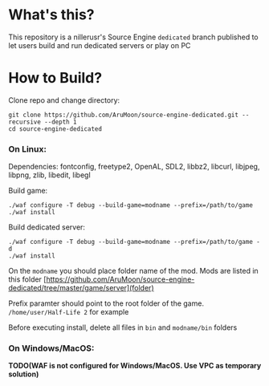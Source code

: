 # What's this?
This repository is a nillerusr's Source Engine `dedicated` branch published to let users build and run dedicated servers or play on PC

# How to Build?
Clone repo and change directory:
```
git clone https://github.com/AruMoon/source-engine-dedicated.git --recursive --depth 1
cd source-engine-dedicated
```
### On Linux:

Dependencies:
fontconfig, freetype2, OpenAL, SDL2, libbz2, libcurl, libjpeg, libpng, zlib, libedit, libegl

Build game:
```
./waf configure -T debug --build-game=modname --prefix=/path/to/game
./waf install
```
Build dedicated server:
```
./waf configure -T debug --build-game=modname --prefix=/path/to/game -d
./waf install
```

On the `modname` you should place folder name of the mod. Mods are listed in this folder [https://github.com/AruMoon/source-engine-dedicated/tree/master/game/server](folder)

Prefix paramter should point to the root folder of the game. `/home/user/Half-Life 2` for example

Before executing install, delete all files in `bin` and `modname/bin` folders


### On Windows/MacOS:
**TODO(WAF is not configured for Windows/MacOS. Use VPC as temporary solution)**
